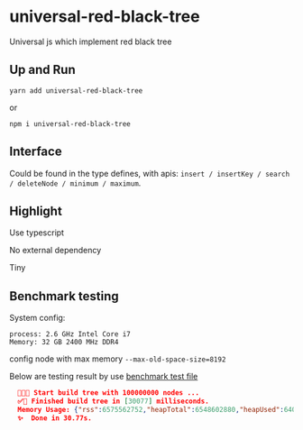# universal-red-black-tree

Universal js which implement red black tree

## Up and Run

```yarn add universal-red-black-tree```

or

```npm i universal-red-black-tree```

## Interface

  Could be found in the type defines, with apis: ```insert / insertKey / search / deleteNode / minimum / maximum```.

## Highlight

  Use typescript

  No external dependency

  Tiny

## Benchmark testing

  System config:

    process: 2.6 GHz Intel Core i7
    Memory: 32 GB 2400 MHz DDR4

  config node with max memory ```--max-old-space-size=8192```
  
  Below are testing result by use [benchmark test file](./src/benchmark/index.ts)

```json
  🚀👇🏻 Start build tree with 100000000 nodes ...
  ✅🎊 Finished build tree in [30077] milliseconds.
  Memory Usage: {"rss":6575562752,"heapTotal":6548602880,"heapUsed":6403859088,"external":8272}
  ✨  Done in 30.77s.
```
